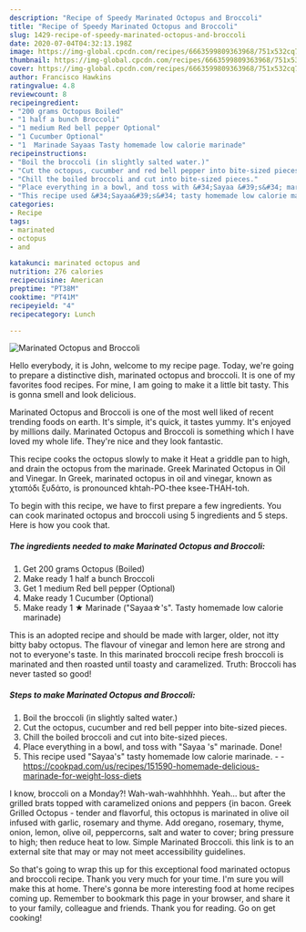 ```yaml
---
description: "Recipe of Speedy Marinated Octopus and Broccoli"
title: "Recipe of Speedy Marinated Octopus and Broccoli"
slug: 1429-recipe-of-speedy-marinated-octopus-and-broccoli
date: 2020-07-04T04:32:13.198Z
image: https://img-global.cpcdn.com/recipes/6663599809363968/751x532cq70/marinated-octopus-and-broccoli-recipe-main-photo.jpg
thumbnail: https://img-global.cpcdn.com/recipes/6663599809363968/751x532cq70/marinated-octopus-and-broccoli-recipe-main-photo.jpg
cover: https://img-global.cpcdn.com/recipes/6663599809363968/751x532cq70/marinated-octopus-and-broccoli-recipe-main-photo.jpg
author: Francisco Hawkins
ratingvalue: 4.8
reviewcount: 8
recipeingredient:
- "200 grams Octopus Boiled"
- "1 half a bunch Broccoli"
- "1 medium Red bell pepper Optional"
- "1 Cucumber Optional"
- "1  Marinade Sayaas Tasty homemade low calorie marinade"
recipeinstructions:
- "Boil the broccoli (in slightly salted water.)"
- "Cut the octopus, cucumber and red bell pepper into bite-sized pieces."
- "Chill the boiled broccoli and cut into bite-sized pieces."
- "Place everything in a bowl, and toss with &#34;Sayaa &#39;s&#34; marinade. Done!"
- "This recipe used &#34;Sayaa&#39;s&#34; tasty homemade low calorie marinade.  https://cookpad.com/us/recipes/151590-homemade-delicious-marinade-for-weight-loss-diets"
categories:
- Recipe
tags:
- marinated
- octopus
- and

katakunci: marinated octopus and 
nutrition: 276 calories
recipecuisine: American
preptime: "PT38M"
cooktime: "PT41M"
recipeyield: "4"
recipecategory: Lunch

---
```



![Marinated Octopus and Broccoli](https://img-global.cpcdn.com/recipes/6663599809363968/751x532cq70/marinated-octopus-and-broccoli-recipe-main-photo.jpg)

Hello everybody, it is John, welcome to my recipe page. Today, we're going to prepare a distinctive dish, marinated octopus and broccoli. It is one of my favorites food recipes. For mine, I am going to make it a little bit tasty. This is gonna smell and look delicious.

Marinated Octopus and Broccoli is one of the most well liked of recent trending foods on earth. It's simple, it's quick, it tastes yummy. It's enjoyed by millions daily. Marinated Octopus and Broccoli is something which I have loved my whole life. They're nice and they look fantastic.

This recipe cooks the octopus slowly to make it Heat a griddle pan to high, and drain the octopus from the marinade. Greek Marinated Octopus in Oil and Vinegar. In Greek, marinated octopus in oil and vinegar, known as χταπόδι ξυδάτο, is pronounced khtah-PO-thee ksee-THAH-toh.


To begin with this recipe, we have to first prepare a few ingredients. You can cook marinated octopus and broccoli using 5 ingredients and 5 steps. Here is how you cook that.

<!--inarticleads1-->

##### The ingredients needed to make Marinated Octopus and Broccoli:

1. Get 200 grams Octopus (Boiled)
1. Make ready 1 half a bunch Broccoli
1. Get 1 medium Red bell pepper (Optional)
1. Make ready 1 Cucumber (Optional)
1. Make ready 1 ★ Marinade (&#34;Sayaa☆&#39;s&#34;. Tasty homemade low calorie marinade)


This is an adopted recipe and should be made with larger, older, not itty bitty baby octopus. The flavour of vinegar and lemon here are strong and not to everyone&#39;s taste. In this marinated broccoli recipe fresh broccoli is marinated and then roasted until toasty and caramelized. Truth: Broccoli has never tasted so good! 

<!--inarticleads2-->

##### Steps to make Marinated Octopus and Broccoli:

1. Boil the broccoli (in slightly salted water.)
1. Cut the octopus, cucumber and red bell pepper into bite-sized pieces.
1. Chill the boiled broccoli and cut into bite-sized pieces.
1. Place everything in a bowl, and toss with &#34;Sayaa &#39;s&#34; marinade. Done!
1. This recipe used &#34;Sayaa&#39;s&#34; tasty homemade low calorie marinade. -  - https://cookpad.com/us/recipes/151590-homemade-delicious-marinade-for-weight-loss-diets


I know, broccoli on a Monday?! Wah-wah-wahhhhhh. Yeah… but after the grilled brats topped with caramelized onions and peppers {in bacon. Greek Grilled Octopus - tender and flavorful, this octopus is marinated in olive oil infused with garlic, rosemary and thyme. Add oregano, rosemary, thyme, onion, lemon, olive oil, peppercorns, salt and water to cover; bring pressure to high; then reduce heat to low. Simple Marinated Broccoli. this link is to an external site that may or may not meet accessibility guidelines. 

So that's going to wrap this up for this exceptional food marinated octopus and broccoli recipe. Thank you very much for your time. I'm sure you will make this at home. There's gonna be more interesting food at home recipes coming up. Remember to bookmark this page in your browser, and share it to your family, colleague and friends. Thank you for reading. Go on get cooking!

